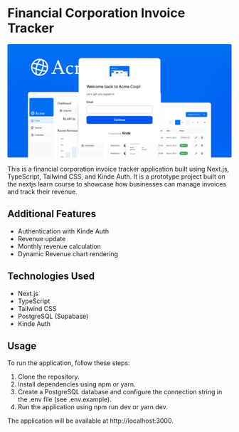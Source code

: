 # Financial Corporation Invoice Tracker

![login-kinde](./public/images/login-kinde.png)

This is a financial corporation invoice tracker application built using Next.js, TypeScript, Tailwind CSS, and Kinde Auth. It is a prototype project built on the nextjs learn course to showcase how businesses can manage invoices and track their revenue.

## Additional Features

- Authentication with Kinde Auth
- Revenue update
- Monthly revenue calculation
- Dynamic Revenue chart rendering

## Technologies Used

- Next.js
- TypeScript
- Tailwind CSS
- PostgreSQL (Supabase)
- Kinde Auth

## Usage

To run the application, follow these steps:

1. Clone the repository.
2. Install dependencies using npm or yarn.
3. Create a PostgreSQL database and configure the connection string in the .env file (see .env.example).
4. Run the application using npm run dev or yarn dev.

The application will be available at http://localhost:3000.
